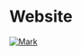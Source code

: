 # Website #

[![Mark](https://camo.githubusercontent.com/4d6b4c3b2a1d015b2ffe57bfc76657a57ca644a6/68747470733a2f2f696d672e736869656c64732e696f2f776562736974652d75702d646f776e2d677265656e2d7265642f68747470732f66616865656c2e636f6d2e7376673f6c6162656c3d57656273697465267374796c653d666f722d7468652d6261646765)](http://www.adil-faiz.com)



